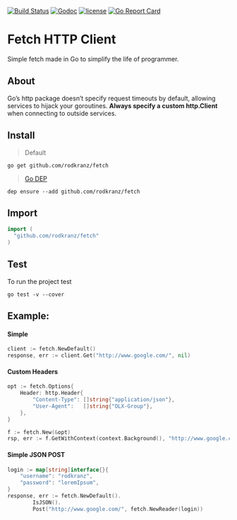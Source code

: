 [![Build Status](https://travis-ci.org/rodkranz/fetch.svg?branch=master)](https://travis-ci.org/rodkranz/fetch)
[![Godoc](http://img.shields.io/badge/godoc-reference-blue.svg?style=flat)](https://godoc.org/github.com/rodkranz/fetch)
[![license](http://img.shields.io/badge/license-MIT-red.svg?style=flat)](https://raw.githubusercontent.com/rodkranz/fetch/master/LICENSE)
[![Go Report Card](https://goreportcard.com/badge/github.com/rodkranz/fetch)](https://goreportcard.com/report/github.com/rodkranz/fetch)
 
# Fetch HTTP Client

Simple fetch made in Go to simplify the life of programmer.

## About
Go’s http package doesn’t specify request timeouts by default, allowing services to hijack your goroutines. **Always specify a custom http.Client** when connecting to outside services.


## Install

> Default 
```shell
go get github.com/rodkranz/fetch
```

> [Go DEP](https://github.com/golang/dep)
```shell
dep ensure --add github.com/rodkranz/fetch
```

## Import

```go
import (
  "github.com/rodkranz/fetch"
)
```

## Test 
To run the project test

```shell
go test -v --cover
```


## Example: 

#### Simple
    
```go
client := fetch.NewDefault()
response, err := client.Get("http://www.google.com/", nil)
``` 

#### Custom Headers

```go
opt := fetch.Options{
    Header: http.Header{
        "Content-Type": []string{"application/json"},
        "User-Agent":   []string{"OLX-Group"},
    },
}

f := fetch.New(&opt)
rsp, err := f.GetWithContext(context.Background(), "http://www.google.com", nil)
```

#### Simple JSON POST

```go
login := map[string]interface{}{
	"username": "rodkranz",
	"password": "loremIpsum",
}
response, err := fetch.NewDefault().
		IsJSON().
		Post("http://www.google.com/", fetch.NewReader(login))
```

  